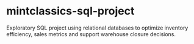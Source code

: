 # mintclassics-sql-project
Exploratory SQL project using relational databases to optimize inventory efficiency, sales metrics and support warehouse closure decisions.
